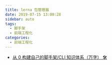 ```yaml
---
title: lerna 包管理器
date: 2019-07-15 13:00:28
sidebar: auto
tags:
  - 脚手架
  - 前端工程化
categories:
  - 前端工程化
---
```


- [从 0 构建自己的脚手架/CLI 知识体系（万字） 🛠](https://juejin.cn/post/6966119324478079007)
